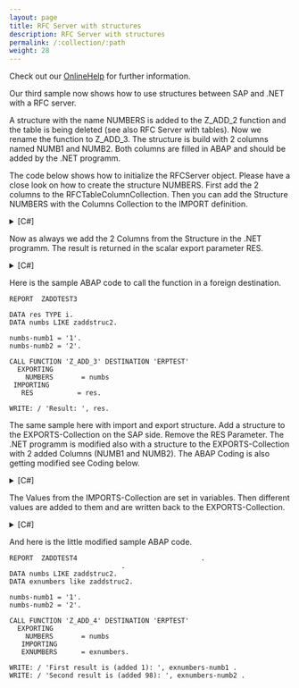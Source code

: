 ```yaml
---
layout: page
title: RFC Server with structures
description: RFC Server with structures
permalink: /:collection/:path
weight: 28
---
```


Check out our [OnlineHelp](https://help.theobald-software.com/en/) for further information.

Our third sample now shows how to use structures between SAP and .NET with a RFC server.

A structure with the name NUMBERS is added to the Z_ADD_2 function and the table is being deleted (see also RFC Server with tables). Now we rename the function to Z_ADD_3. The structure is build with 2 columns named NUMB1 and NUMB2. Both columns are filled in ABAP and should be added by the .NET programm.

The code below shows how to initialize the RFCServer object. Please have a close look on how to create the structure NUMBERS. First add the 2 columns to the RFCTableColumnCollection. Then you can add the Structure NUMBERS with the Columns Collection to the IMPORT definition.

<details>
<summary>[C#]</summary>
{% highlight csharp %}
static RFCServer s = new RFCServer();
  
        static void Main(string[] args)
        {
            s.GatewayHost = "hamlet";
            s.GatewayService = "sapgw11";
            s.ProgramID = "ERPTEST";
  
            s.IncomingCall += new RFCServer.OnIncomingCall(s_IncomingCall);
  
            RFCServerFunction f = s.RegisteredFunctions.Add("Z_ADD_3");
  
  
            RFCTableColumnCollection Columns = new RFCTableColumnCollection ();
            Columns.Add("NUMB", 10, 0, RFCTYPE.NUM);
            Columns.Add("NUMB2", 10, 0, RFCTYPE.NUM);
  
            f.Imports.Add("NUMBERS",Columns );
            f.Exports.Add("RES", RFCTYPE.INT);
  
            s.Start();
  
            Console.WriteLine("Press Enter to quit");
            Console.ReadLine();
        }
{% endhighlight %}
</details>

Now as always we add the 2 Columns from the Structure in the .NET programm. The result is returned in the scalar export parameter RES.

<details>
<summary>[C#]</summary>
{% highlight csharp %}
static void s_IncomingCall(RFCServer Sender, RFCServerFunction CalledFunction)
        {
            Console.WriteLine("Incoming call!!");
  
            Int32 Res = 0;
            RFCStructure numberstruc = CalledFunction.Imports["NUMBERS"].ToStructure();
  
            Int32 i1 = Convert.ToInt32(numberstruc["NUMB"].ToString());
            Int32 i2 = Convert.ToInt32(numberstruc["NUMB2"].ToString());
  
            Res = i1 + i2;
  
            CalledFunction.Exports["RES"].ParamValue = Res;
        }
{% endhighlight %}
</details>

Here is the sample ABAP code to call the function in a foreign destination.

```
REPORT  ZADDTEST3

DATA res TYPE i.
DATA numbs LIKE zaddstruc2.

numbs-numb1 = '1'.
numbs-numb2 = '2'.

CALL FUNCTION 'Z_ADD_3' DESTINATION 'ERPTEST'
  EXPORTING
    NUMBERS       = numbs
 IMPORTING
   RES           = res.
      
WRITE: / 'Result: ', res.
```

The same sample here with import and export structure. Add a structure to the EXPORTS-Collection on the SAP side. Remove the RES Parameter. The .NET programm is modified also with a structure to the EXPORTS-Collection with 2 added Columns (NUMB1 and NUMB2). The ABAP Coding is also getting modified see Coding below.

<details>
<summary>[C#]</summary>
{% highlight csharp %}
static RFCServer s = new RFCServer();
  
        static void Main(string[] args)
        {
            s.GatewayHost = "hamlet";
            s.GatewayService = "sapgw11";
            s.ProgramID = "ERPTEST";
  
            s.IncomingCall += new RFCServer.OnIncomingCall(s_IncomingCall);
  
            RFCServerFunction f = s.RegisteredFunctions.Add("Z_ADD_4");
            RFCTableColumnCollection Columns = new RFCTableColumnCollection ();
            Columns.Add("NUMB1", 10, 0, RFCTYPE.NUM);
            Columns.Add("NUMB2", 10, 0, RFCTYPE.NUM);
  
            RFCTableColumnCollection EXColumns = new RFCTableColumnCollection();
            EXColumns.Add("NUMB1", 10, 0, RFCTYPE.NUM);
            EXColumns.Add("NUMB2", 10, 0, RFCTYPE.NUM);
  
            f.Imports.Add("NUMBERS",Columns );
  
            f.Exports.Add("EXNUMBERS", EXColumns);
  
            s.Start();
  
            Console.WriteLine("Press Enter to quit");
            Console.ReadLine();
        }

{% endhighlight %}
</details>

The Values from the IMPORTS-Collection are set in variables. Then different values are added to them and are written back to the EXPORTS-Collection.

<details>
<summary>[C#]</summary>
{% highlight csharp %}
static void s_IncomingCall(RFCServer Sender, RFCServerFunction CalledFunction)
        {
            Console.WriteLine("Incoming call!!");
  
            RFCTableColumnCollection EXColumns = new RFCTableColumnCollection();
            EXColumns.Add("NUMB1", 10, 0, RFCTYPE.NUM);
            EXColumns.Add("NUMB2", 10, 0, RFCTYPE.NUM);
  
            CalledFunction.Exports.Add("EXNUMBER", EXColumns);
            RFCStructure numberstruc = CalledFunction.Imports["NUMBERS"].ToStructure();
  
            Int32 i1 = Convert.ToInt32(numberstruc["NUMB1"].ToString());
            Int32 i2 = Convert.ToInt32(numberstruc["NUMB2"].ToString());
  
            RFCStructure EXnumbers = CalledFunction.Exports["EXNUMBERS"].ToStructure();
            EXnumbers["NUMB1"] = i1 + 1;
            EXnumbers["NUMB2"] = i2 + 98;
        }
{% endhighlight %}
</details>

And here is the little modified sample ABAP code.

```
REPORT  ZADDTEST4                               .
                            .
DATA numbs LIKE zaddstruc2.
DATA exnumbers like zaddstruc2.

numbs-numb1 = '1'.
numbs-numb2 = '2'.

CALL FUNCTION 'Z_ADD_4' DESTINATION 'ERPTEST'
  EXPORTING
    NUMBERS       = numbs
   IMPORTING
   EXNUMBERS      = exnumbers.

WRITE: / 'First result is (added 1): ', exnumbers-numb1 .
WRITE: / 'Second result is (added 98): ', exnumbers-numb2 .
```


